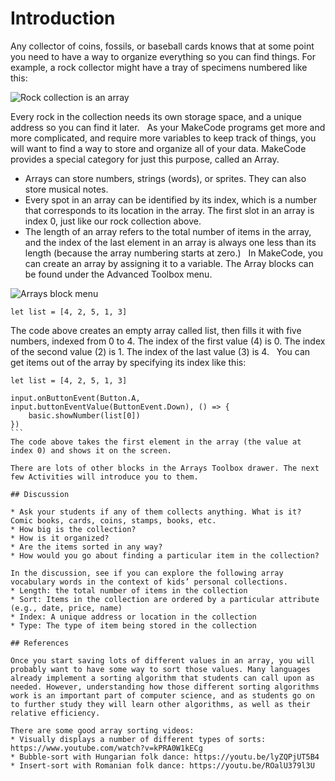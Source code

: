 # Introduction

Any collector of coins, fossils, or baseball cards knows that at some point you need to have a way to organize everything so you can find things.  For example, a rock collector might have a tray of specimens numbered like this:

![Rock collection is an array](/static/courses/csintro/arrays/rock-collection.png)

Every rock in the collection needs its own storage space, and a unique address so you can find it later.
 
As your MakeCode programs get more and more complicated, and require more variables to keep track of things, you will want to find a way to store and organize all of your data.  MakeCode provides a special category for just this purpose, called an Array.
 
* Arrays can store numbers, strings (words), or sprites. They can also store musical notes. 
* Every spot in an array can be identified by its index, which is a number that corresponds to its location in the array. The first slot in an array is index 0, just like our rock collection above. 
* The length of an array refers to the total number of items in the array, and the index of the last element in an array is always one less than its length (because the array numbering starts at zero.)
 
In MakeCode, you can create an array by assigning it to a variable.  The Array blocks can be found under the Advanced Toolbox menu.

![Arrays block menu](/static/courses/csintro/arrays/arrays-menu.png)

```blocks
let list = [4, 2, 5, 1, 3]
```

The code above creates an empty array called list, then fills it with five numbers, indexed from 0 to 4. The index of the first value (4) is 0. The index of the second value (2) is 1. The index of the last value (3) is 4. 
 
You can get items out of the array by specifying its index like this:

```blocks
let list = [4, 2, 5, 1, 3]

input.onButtonEvent(Button.A, input.buttonEventValue(ButtonEvent.Down), () => {
    basic.showNumber(list[0])
})
``` 
The code above takes the first element in the array (the value at index 0) and shows it on the screen.
 
There are lots of other blocks in the Arrays Toolbox drawer. The next few Activities will introduce you to them. 
 
## Discussion

* Ask your students if any of them collects anything. What is it? Comic books, cards, coins, stamps, books, etc.
* How big is the collection? 
* How is it organized? 
* Are the items sorted in any way? 
* How would you go about finding a particular item in the collection?
 
In the discussion, see if you can explore the following array vocabulary words in the context of kids’ personal collections.
* Length: the total number of items in the collection
* Sort: Items in the collection are ordered by a particular attribute (e.g., date, price, name)
* Index: A unique address or location in the collection
* Type: The type of item being stored in the collection
 
## References

Once you start saving lots of different values in an array, you will probably want to have some way to sort those values. Many languages already implement a sorting algorithm that students can call upon as needed. However, understanding how those different sorting algorithms work is an important part of computer science, and as students go on to further study they will learn other algorithms, as well as their relative efficiency. 

There are some good array sorting videos:
* Visually displays a number of different types of sorts: https://www.youtube.com/watch?v=kPRA0W1kECg
* Bubble-sort with Hungarian folk dance: https://youtu.be/lyZQPjUT5B4
* Insert-sort with Romanian folk dance: https://youtu.be/ROalU379l3U